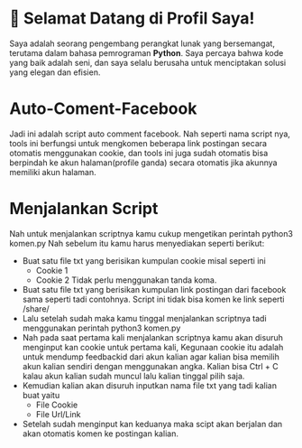 # 👋 Selamat Datang di Profil Saya!

Saya adalah seorang pengembang perangkat lunak yang bersemangat, terutama dalam bahasa pemrograman **Python**. Saya percaya bahwa kode yang baik adalah seni, dan saya selalu berusaha untuk menciptakan solusi yang elegan dan efisien.

# Auto-Coment-Facebook

Jadi ini adalah script auto comment facebook. Nah seperti nama script nya, tools ini berfungsi untuk mengkomen beberapa link postingan secara otomatis menggunakan cookie, dan tools ini juga sudah otomatis bisa berpindah ke akun halaman(profile ganda) secara otomatis jika akunnya memiliki akun halaman.

# Menjalankan Script

Nah untuk menjalankan scriptnya kamu cukup mengetikan perintah python3 komen.py
Nah sebelum itu kamu harus menyediakan seperti berikut:
- Buat satu file txt yang berisikan kumpulan cookie misal seperti ini
  - Cookie 1
  - Cookie 2
    Tidak perlu menggunakan tanda koma.
- Buat satu file txt yang berisikan kumpulan link postingan dari facebook sama seperti tadi contohnya. Script ini tidak bisa komen ke link seperti /share/
- Lalu setelah sudah maka kamu tinggal menjalankan scriptnya tadi menggunakan perintah python3 komen.py
- Nah pada saat pertama kali menjalankan scriptnya kamu akan disuruh menginput kan cookie untuk pertama kali, Kegunaan cookie itu adalah untuk mendump feedbackid dari akun kalian agar kalian bisa memilih akun kalian sendiri dengan menggunakan angka. Kalian bisa Ctrl + C kalau akun kalian sudah muncul lalu kalian tinggal pilih saja.
- Kemudian kalian akan disuruh inputkan nama file txt yang tadi kalian buat yaitu
  - File Cookie
  - File Url/Link
- Setelah sudah menginput kan keduanya maka scipt akan berjalan dan akan otomatis komen ke postingan kalian.
